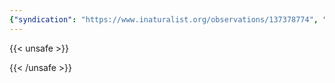 ```yaml
---
{"syndication": "https://www.inaturalist.org/observations/137378774", "date": "2022-10-02T17:19:34-04:00", "taxon": {"name": "Robinia pseudoacacia", "common_name": "black locust"}, "quality_grade": "research", "identifications_most_agree": true, "species_guess": "black locust", "identifications_most_disagree": false, "captive": false, "project_ids": [4034], "community_taxon_id": 56088, "geojson": {"type": "Point", "coordinates": [-75.2440938889, 43.1150247222]}, "owners_identification_from_vision": true, "identifications_count": 1, "obscured": false, "num_identification_agreements": 1, "num_identification_disagreements": 0, "place_guess": "Marcy, NY 13403, USA", "photos": [{"id": 234621946, "license_code": "cc-by-nc", "original_dimensions": {"width": 1536, "height": 2048}, "url": "https://inaturalist-open-data.s3.amazonaws.com/photos/234621946/square.jpeg", "attribution": "(c) Brandon Rozek, some rights reserved (CC BY-NC)", "flags": []}]}
---
```

{{< unsafe >}}

{{< /unsafe >}}
